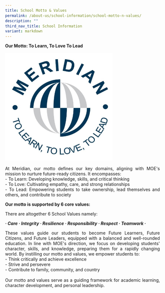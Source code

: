 ```yaml
---
title: School Motto & Values
permalink: /about-us/school-information/school-motto-n-values/
description: ""
third_nav_title: School Information
variant: markdown
---
```

<b>Our Motto: To Learn, To Love To Lead</b>

<img src="/images/About%20As/School_Logo.jpg" style="width:350px;height:350px;float:center">


<p align="justify">At Meridian, our motto defines our key domains, aligning with MOE's mission to nurture future-ready citizens. It encompasses:<br>
- To Learn: Developing knowledge, skills, and critical thinking<br>
- To Love: Cultivating empathy, care, and strong relationships<br>
- To Lead: Empowering students to take ownership, lead themselves and others, and contribute to society
</p>


<b>Our motto is supported by 6 core values:</b>

There are altogether 6 School Values namely:

_**· Care · Integrity · Resilience  · Responsibility · Respect ·&nbsp;Teamwork ·**_

<p align="justify">These values guide our students to become Future Learners, Future Citizens, and Future Leaders, equipped with a balanced and well-rounded education.
In line with MOE's direction, we focus on developing students' character, skills, and knowledge, preparing them for a rapidly changing world. By instilling our motto and values, we empower students to:<br>
- Think critically and achieve excellence<br>
- Strive and persevere<br>
- Contribute to family, community, and country<br>
	<br>
Our motto and values serve as a guiding framework for academic learning, character development, and personal leadership.
</p>